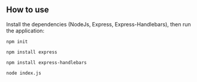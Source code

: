 
## How to use

Install the dependencies (NodeJs, Express, Express-Handlebars), then run the application:

    npm init

    npm install express

    npm install express-handlebars

    node index.js
